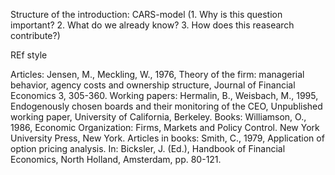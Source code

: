 Structure of the introduction: CARS-model (1. Why is this question important? 2. What do we already know? 3. How does this reasearch contribute?)


REf style

Articles:
    Jensen, M., Meckling, W., 1976, Theory of the firm: managerial behavior, agency costs and ownership structure, Journal of Financial Economics 3, 305-360.
Working papers:
    Hermalin, B., Weisbach, M., 1995, Endogenously chosen boards and their monitoring of the CEO, Unpublished working paper, University of California, Berkeley.
Books:
    Williamson, O., 1986, Economic Organization: Firms, Markets and Policy Control. New York University Press, New York.
Articles in books:
    Smith, C., 1979, Application of option pricing analysis. In: Bicksler, J. (Ed.), Handbook of Financial Economics, North Holland, Amsterdam, pp. 80-121.
